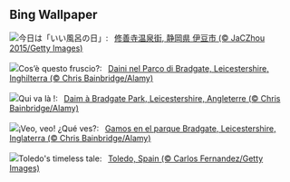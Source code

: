 ## Bing Wallpaper
![](https://www.bing.com/th?id=OHR.BathingDay2023_JA-JP8643192749_UHD.jpg&w=1000)今日は「いい風呂の日」:&nbsp;&ensp;[修善寺温泉街, 静岡県 伊豆市 (© JaCZhou 2015/Getty Images)](https://www.bing.com/th?id=OHR.BathingDay2023_JA-JP8643192749_UHD.jpg)
<br><br/>
![](https://www.bing.com/th?id=OHR.BradgateFallow_IT-IT7620518692_UHD.jpg&w=1000)Cos’è questo fruscio?:&nbsp;&ensp;[Daini nel Parco di Bradgate, Leicestershire, Inghilterra  (© Chris Bainbridge/Alamy)](https://www.bing.com/th?id=OHR.BradgateFallow_IT-IT7620518692_UHD.jpg)
<br><br/>
![](https://www.bing.com/th?id=OHR.BradgateFallow_FR-FR5773797819_UHD.jpg&w=1000)Qui va là !:&nbsp;&ensp;[Daim à Bradgate Park, Leicestershire, Angleterre (© Chris Bainbridge/Alamy)](https://www.bing.com/th?id=OHR.BradgateFallow_FR-FR5773797819_UHD.jpg)
<br><br/>
![](https://www.bing.com/th?id=OHR.BradgateFallow_ES-ES6106125152_UHD.jpg&w=1000)¡Veo, veo! ¿Qué ves?:&nbsp;&ensp;[Gamos en el parque Bradgate, Leicestershire, Inglaterra (© Chris Bainbridge/Alamy)](https://www.bing.com/th?id=OHR.BradgateFallow_ES-ES6106125152_UHD.jpg)
<br><br/>
![](https://www.bing.com/th?id=OHR.TajoRiver_EN-GB0539581472_UHD.jpg&w=1000)Toledo's timeless tale:&nbsp;&ensp;[Toledo, Spain (© Carlos Fernandez/Getty Images)](https://www.bing.com/th?id=OHR.TajoRiver_EN-GB0539581472_UHD.jpg)
<br><br/>
